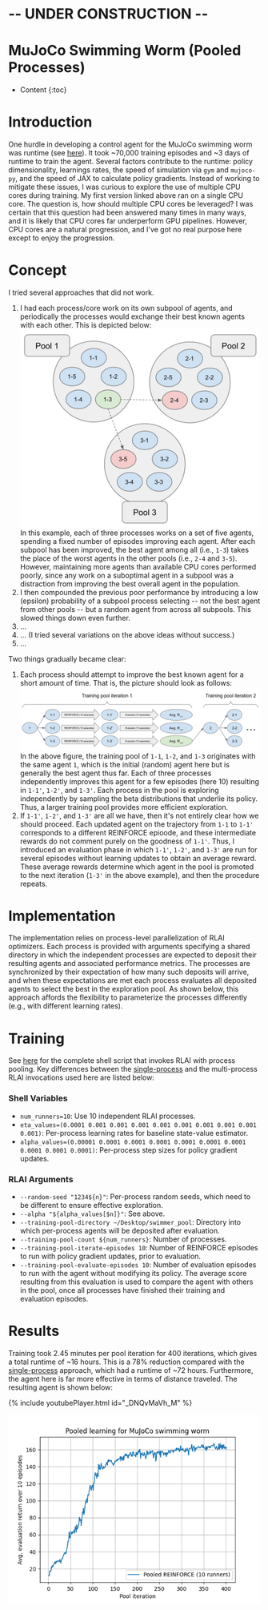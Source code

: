# -- UNDER CONSTRUCTION --

# MuJoCo Swimming Worm (Pooled Processes)
* Content
{:toc}

# Introduction
One hurdle in developing a control agent for the MuJoCo swimming worm was runtime (see [here](mujoco_swimming_worm.md)).
It took ~70,000 training episodes and ~3 days of runtime to train the agent. Several factors contribute to the 
runtime:  policy dimensionality, learnings rates, the speed of simulation via `gym` and `mujoco-py`, and the speed of 
JAX to calculate policy gradients. Instead of working to mitigate these issues, I was curious to explore the use of 
multiple CPU cores during training. My first version linked above ran on a single CPU core. The question is, how should 
multiple CPU cores be leveraged? I was certain that this question had been answered many times in many ways, and it is 
likely that CPU cores far underperform GPU pipelines. However, CPU cores are a natural progression, and I've got no real 
purpose here except to enjoy the progression.

# Concept
I tried several approaches that did not work.

1. I had each process/core work on its own subpool of agents, and periodically the processes would exchange their best
   known agents with each other. This is depicted below:
   ![subpools](swimming-worm-figs/subpools.png)
   In this example, each of three processes works on a set of five agents, spending a fixed number of episodes improving 
   each agent. After each subpool has been improved, the best agent among all (i.e., `1-3`) takes the place of the worst 
   agents in the other pools (i.e., `2-4` and `3-5`). However, maintaining more agents than available CPU cores 
   performed poorly, since any work on a suboptimal agent in a subpool was a distraction from improving the best overall
   agent in the population.
1. I then compounded the previous poor performance by introducing a low (epsilon) probability of a subpool process 
   selecting -- not the best agent from other pools -- but a random agent from across all subpools. This slowed things 
   down even further.
1. ...
1. ... (I tried several variations on the above ideas without success.)
1. ...

Two things gradually became clear:

1. Each process should attempt to improve the best known agent for a short amount of time. That is, the picture should 
   look as follows:
   ![branch-and-merge](swimming-worm-figs/final_pools.png)
   In the above figure, the training pool of `1-1`, `1-2`, and `1-3` originates with the same agent `1`, which is the 
   initial (random) agent here but is generally the best agent thus far. Each of three processes independently improves 
   this agent for a few episodes (here 10) resulting in `1-1'`, `1-2'`, and `1-3'`. Each process in the pool is 
   exploring independently by sampling the beta distributions that underlie its policy. Thus, a larger training pool 
   provides more efficient exploration.
1. If `1-1'`, `1-2'`, and `1-3'` are all we have, then it's not entirely clear how we should proceed. Each updated agent
   on the trajectory from `1-1` to `1-1'` corresponds to a different REINFORCE epioode, and these intermediate rewards 
   do not comment purely on the goodness of `1-1'`. Thus, I introduced an evaluation phase in which `1-1'`, `1-2'`, and 
   `1-3'` are run for several episodes without learning updates to obtain an average reward. These average rewards 
   determine which agent in the pool is promoted to the next iteration (`1-3'` in the above example), and then the 
   procedure repeats.

# Implementation
The implementation relies on process-level parallelization of RLAI optimizers. Each process is provided with arguments
specifying a shared directory in which the independent processes are expected to deposit their resulting agents and 
associated performance metrics. The processes are synchronized by their expectation of how many such deposits will 
arrive, and when these expectations are met each process evaluates all deposited agents to select the best in the 
exploration pool. As shown below, this approach affords the flexibility to parameterize the processes differently 
(e.g., with different learning rates).

# Training
See [here](https://github.com/MatthewGerber/rlai/blob/master/trained_agents/swimmer/pooled/swimmer_pool.sh) for the 
complete shell script that invokes RLAI with process pooling. Key differences between the 
[single-process](mujoco_swimming_worm.md) and the multi-process RLAI invocations used here are listed below:

### Shell Variables
* `num_runners=10`:  Use 10 independent RLAI processes.
* `eta_values=(0.0001 0.001 0.001 0.001 0.001 0.001 0.001 0.001 0.001 0.001)`:  Per-process learning rates for baseline 
  state-value estimator.  
* `alpha_values=(0.00001 0.0001 0.0001 0.0001 0.0001 0.0001 0.0001 0.0001 0.0001 0.0001)`:  Per-process step sizes for
  policy gradient updates.
  
### RLAI Arguments
* `--random-seed "1234${n}"`:  Per-process random seeds, which need to be different to ensure effective exploration.
* `--alpha "${alpha_values[$n]}"`:  See above.
* `--training-pool-directory ~/Desktop/swimmer_pool`:  Directory into which per-process agents will be deposited after 
  evaluation.
* `--training-pool-count ${num_runners}`:  Number of processes. 
* `--training-pool-iterate-episodes 10`:  Number of REINFORCE episodes to run with policy gradient updates, prior to 
  evaluation.
* `--training-pool-evaluate-episodes 10`:  Number of evaluation episodes to run with the agent without modifying its 
  policy. The average score resulting from this evaluation is used to compare the agent with others in the pool, once 
  all processes have finished their training and evaluation episodes.

# Results
Training took 2.45 minutes per pool iteration for 400 iterations, which gives a total runtime of ~16 hours. This is a 
78% reduction compared with the [single-process](mujoco_swimming_worm.md) approach, which had a runtime of ~72 hours.
Furthermore, the agent here is far more effective in terms of distance traveled. The resulting agent is shown below:

{% include youtubePlayer.html id="_DNQvMaVh_M" %}

![results](mujoco_worm_pooled.png)
